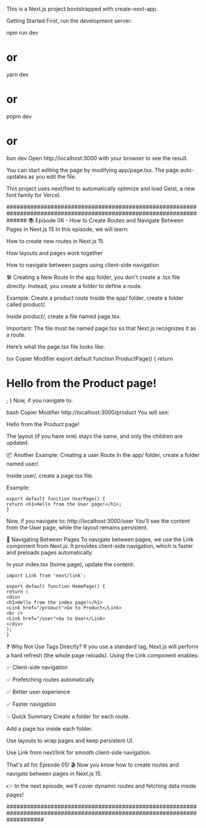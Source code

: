 This is a Next.js project bootstrapped with create-next-app.

Getting Started
First, run the development server:

npm run dev
# or
yarn dev
# or
pnpm dev
# or
bun dev
Open http://localhost:3000 with your browser to see the result.

You can start editing the page by modifying app/page.tsx. The page auto-updates as you edit the file.

This project uses next/font to automatically optimize and load Geist, a new font family for Vercel.


######################################################################################################################
📚 Episode 06 - How to Create Routes and Navigate Between Pages in Next.js 15
In this episode, we will learn:

How to create new routes in Next.js 15

How layouts and pages work together

How to navigate between pages using client-side navigation

🛠️ Creating a New Route
In the app folder, you don't create a .tsx file directly.
Instead, you create a folder to define a route.

Example: Create a product route
Inside the app/ folder, create a folder called product/.

Inside product/, create a file named page.tsx.

Important: The file must be named page.tsx so that Next.js recognizes it as a route.

Here’s what the page.tsx file looks like:

tsx
Copier
Modifier
export default function ProductPage() {
return <h1>Hello from the Product page!</h1>;
}
Now, if you navigate to:

bash
Copier
Modifier
http://localhost:3000/product
You will see:

Hello from the Product page!

The layout (if you have one) stays the same, and only the children are updated.

📦 Another Example: Creating a user Route
In the app/ folder, create a folder named user/.

Inside user/, create a page.tsx file.

Example:

```
export default function UserPage() {
return <h1>Hello from the User page!</h1>;
}
```

Now, if you navigate to:
http://localhost:3000/user
You'll see the content from the User page, while the layout remains persistent.

🔗 Navigating Between Pages
To navigate between pages, we use the Link component from Next.js.
It provides client-side navigation, which is faster and preloads pages automatically.

In your index.tsx (home page), update the content:

```
import Link from 'next/link';

export default function HomePage() {
return (
<div>
<h1>Hello from the index page!</h1>
<Link href="/product">Go to Product</Link>
<br />
<Link href="/user">Go to User</Link>
</div>
);
}
```
❓ Why Not Use <a> Tags Directly?
If you use a standard <a> tag, Next.js will perform a hard refresh (the whole page reloads).
Using the Link component enables:

✅ Client-side navigation

✅ Prefetching routes automatically

✅ Better user experience

✅ Faster navigation

💡 Quick Summary
Create a folder for each route.

Add a page.tsx inside each folder.

Use layouts to wrap pages and keep persistent UI.

Use Link from next/link for smooth client-side navigation.

That's all for Episode 05! 🎬
Now you know how to create routes and navigate between pages in Next.js 15.

👉 In the next episode, we'll cover dynamic routes and fetching data inside pages!


###########################################################################################################################